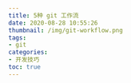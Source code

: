 ```yaml
---
title: 5种 git 工作流
date: 2020-08-28 10:55:26
thumbnail: /img/git-workflow.png
tags: 
- git
categories:
- 开发技巧
toc: true
---
```

